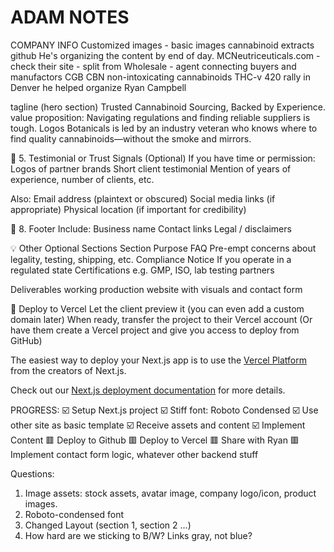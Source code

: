 # ADAM NOTES

COMPANY INFO
Customized images - basic images
cannabinoid extracts
github 
He's organizing the content by end of day.
MCNeutriceuticals.com - check their site - split from
Wholesale - agent connecting buyers and manufactors
CGB CBN non-intoxicating cannabinoids THC-v
420 rally in Denver he helped organize
Ryan Campbell

tagline (hero section)
Trusted Cannabinoid Sourcing, Backed by Experience.
value proposition:
Navigating regulations and finding reliable suppliers is tough. Logos Botanicals is led by an industry veteran who knows where to find quality cannabinoids—without the smoke and mirrors.

📢 5. Testimonial or Trust Signals (Optional)
If you have time or permission:
Logos of partner brands
Short client testimonial
Mention of years of experience, number of clients, etc.

Also:
Email address (plaintext or obscured)
Social media links (if appropriate)
Physical location (if important for credibility)


🔗 8. Footer
Include:
Business name
Contact links
Legal / disclaimers

💡 Other Optional Sections
Section	Purpose
FAQ	Pre-empt concerns about legality, testing, shipping, etc.
Compliance Notice	If you operate in a regulated state
Certifications	e.g. GMP, ISO, lab testing partners

Deliverables
working production website with visuals and contact form

🚀 Deploy to Vercel
Let the client preview it (you can even add a custom domain later)
When ready, transfer the project to their Vercel account
(Or have them create a Vercel project and give you access to deploy from GitHub)


The easiest way to deploy your Next.js app is to use the [Vercel Platform](https://vercel.com/new?utm_medium=default-template&filter=next.js&utm_source=create-next-app&utm_campaign=create-next-app-readme) from the creators of Next.js.

Check out our [Next.js deployment documentation](https://nextjs.org/docs/app/building-your-application/deploying) for more details.


PROGRESS:
☑️ Setup Next.js project
☑️ Stiff font: Roboto Condensed
☑️ Use other site as basic template
☑️ Receive assets and content
☑️ Implement Content
🟥 Deploy to Github
🟥 Deploy to Vercel
🟥 Share with Ryan
🟥 Implement contact form logic, whatever other backend stuff


Questions:
1. Image assets: stock assets, avatar image, company logo/icon, product images.
2. Roboto-condensed font
3. Changed Layout (section 1, section 2 ...)
4. How hard are we sticking to B/W? Links gray, not blue?
